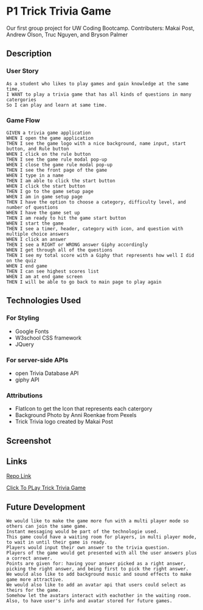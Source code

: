 # P1 Trick Trivia Game
Our first group project for UW Coding Bootcamp. 
Contributers: Makai Post, Andrew Olson, Truc Nguyen, and Bryson Palmer

## Description
### User Story
```
As a student who likes to play games and gain knowledge at the same time,
I WANT to play a trivia game that has all kinds of questions in many catergories
So I can play and learn at same time.
```

### Game Flow
```
GIVEN a trivia game application
WHEN I open the game application
THEN I see the game logo with a nice background, name input, start button, and Rule button
WHEN I click on the rule button
THEN I see the game rule modal pop-up
WHEN I close the game rule modal pop-up
THEN I see the front page of the game
WHEN I type in a name
THEN I am able to click the start button
WHEN I click the start button
THEN I go to the game setup page
WHEN I am in game setup page
THEN I have the option to choose a category, difficulty level, and number of questions
WHEN I have the game set up
THEN I am ready to hit the game start button
WHEN I start the game
THEN I see a timer, header, category with icon, and question with multiple choice answers
WHEN I click an answer
THEN I see a RIGHT or WRONG answer Giphy accordingly
WHEN I get through all of the questions
THEN I see my total score with a Giphy that represents how well I did on the quiz
WHEN I end game
THEN I can see highest scores list
WHEN I am at end game screen
THEN I will be able to go back to main page to play again
```

## Technologies Used
### For Styling
* Google Fonts
* W3school  CSS framework
* JQuery

### For server-side APIs
* open Trivia Database API
* giphy API

### Attributions
* FlatIcon to get the Icon that represents each catergory
* Background Photo by Anni Roenkae from Pexels
* Trick Trivia logo created by Makai Post

## Screenshot

## Links
[Repo Link](https://github.com/ToMakPo/UWCB-P1-Trick-Trivia)

[Click To PLay Trick Trivia Game]()

## Future Development
```
We would like to make the game more fun with a multi player mode so others can join the same game.
Instant messaging would be part of the technologie used.
This game could have a waiting room for players, in multi player mode, to wait in until their game is ready.
Players would input their own answer to the trivia question.
Players of the game would get presented with all the user answers plus a correct answer.
Points are given for: having your answer picked as a right answer, picking the right answer, and being first to pick the right answer.  
We would also like to add background music and sound effects to make game more attractive. 
We would also like to add an avatar api that users could select as theirs for the game. 
Somehow let the avatars interact with eachother in the waiting room. 
Also, to have user's info and avatar stored for future games.
```
